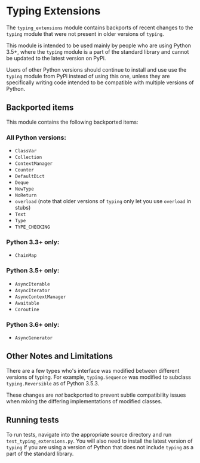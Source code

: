 # Typing Extensions

The `typing_extensions` module contains backports of recent changes
to the `typing` module that were not present in older versions of
`typing`.

This module is intended to be used mainly by people who are using
Python 3.5+, where the `typing` module is a part of the standard
library and cannot be updated to the latest version on PyPi.

Users of other Python versions should continue to install and use
use the `typing` module from PyPi instead of using this one, unless
they are specifically writing code intended to be compatible with
multiple versions of Python.

## Backported items

This module contains the following backported items:

### All Python versions:

- `ClassVar`
- `Collection`
- `ContextManager`
- `Counter`
- `DefaultDict`
- `Deque`
- `NewType`
- `NoReturn`
- `overload` (note that older versions of `typing` only let you use `overload` in stubs)
- `Text`
- `Type`
- `TYPE_CHECKING`

### Python 3.3+ only:

- `ChainMap`

### Python 3.5+ only:

- `AsyncIterable`
- `AsyncIterator`
- `AsyncContextManager`
- `Awaitable`
- `Coroutine`

### Python 3.6+ only:

- `AsyncGenerator`

## Other Notes and Limitations

There are a few types who's interface was modified between different
versions of typing. For example, `typing.Sequence` was modified to
subclass `typing.Reversible` as of Python 3.5.3.

These changes are _not_ backported to prevent subtle compatibility
issues when mixing the differing implementations of modified classes.

## Running tests

To run tests, navigate into the appropriate source directory and run
`test_typing_extensions.py`. You will also need to install the latest
version of `typing` if you are using a version of Python that does not
include `typing` as a part of the standard library.

